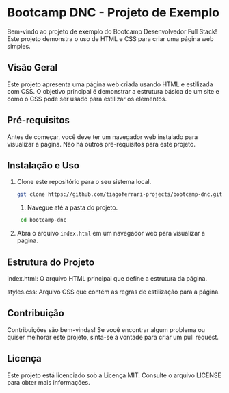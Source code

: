 # Bootcamp DNC - Projeto de Exemplo

Bem-vindo ao projeto de exemplo do Bootcamp Desenvolvedor Full Stack! Este projeto demonstra o uso de HTML e CSS para criar uma página web simples.

## Visão Geral

Este projeto apresenta uma página web criada usando HTML e estilizada com CSS. O objetivo principal é demonstrar a estrutura básica de um site e como o CSS pode ser usado para estilizar os elementos.

## Pré-requisitos

Antes de começar, você deve ter um navegador web instalado para visualizar a página. Não há outros pré-requisitos para este projeto.

## Instalação e Uso

1. Clone este repositório para o seu sistema local.
   ```bash
   git clone https://github.com/tiagoferrari-projects/bootcamp-dnc.git
   ```
   1. Navegue até a pasta do projeto.
   ```bash
    cd bootcamp-dnc
   ```
  2. Abra o arquivo `index.html` em um navegador web para visualizar a página.

## Estrutura do Projeto

index.html: O arquivo HTML principal que define a estrutura da página.

styles.css: Arquivo CSS que contém as regras de estilização para a página.

## Contribuição

Contribuições são bem-vindas! Se você encontrar algum problema ou quiser melhorar este projeto, sinta-se à vontade para criar um pull request.

## Licença

Este projeto está licenciado sob a Licença MIT. Consulte o arquivo LICENSE para obter mais informações.
